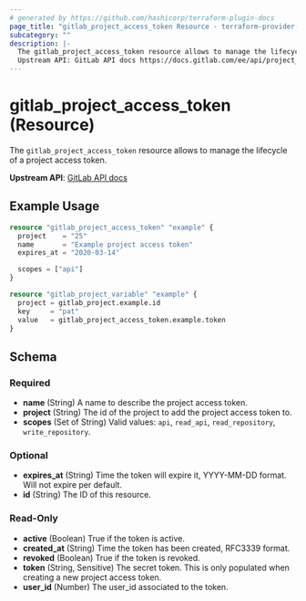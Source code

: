 ```yaml
---
# generated by https://github.com/hashicorp/terraform-plugin-docs
page_title: "gitlab_project_access_token Resource - terraform-provider-gitlab"
subcategory: ""
description: |-
  The gitlab_project_access_token resource allows to manage the lifecycle of a project access token.
  Upstream API: GitLab API docs https://docs.gitlab.com/ee/api/project_access_tokens.html
---
```


# gitlab_project_access_token (Resource)

The `gitlab_project_access_token` resource allows to manage the lifecycle of a project access token.

**Upstream API**: [GitLab API docs](https://docs.gitlab.com/ee/api/project_access_tokens.html)

## Example Usage

```terraform
resource "gitlab_project_access_token" "example" {
  project    = "25"
  name       = "Example project access token"
  expires_at = "2020-03-14"

  scopes = ["api"]
}

resource "gitlab_project_variable" "example" {
  project = gitlab_project.example.id
  key     = "pat"
  value   = gitlab_project_access_token.example.token
}
```

<!-- schema generated by tfplugindocs -->
## Schema

### Required

- **name** (String) A name to describe the project access token.
- **project** (String) The id of the project to add the project access token to.
- **scopes** (Set of String) Valid values: `api`, `read_api`, `read_repository`, `write_repository`.

### Optional

- **expires_at** (String) Time the token will expire it, YYYY-MM-DD format. Will not expire per default.
- **id** (String) The ID of this resource.

### Read-Only

- **active** (Boolean) True if the token is active.
- **created_at** (String) Time the token has been created, RFC3339 format.
- **revoked** (Boolean) True if the token is revoked.
- **token** (String, Sensitive) The secret token. This is only populated when creating a new project access token.
- **user_id** (Number) The user_id associated to the token.


